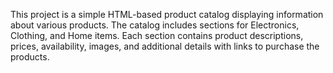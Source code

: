 This project is a simple HTML-based product catalog displaying information about various products. The catalog includes sections for Electronics, Clothing, and Home items. Each section contains product descriptions, prices, availability, images, and additional details with links to purchase the products.

